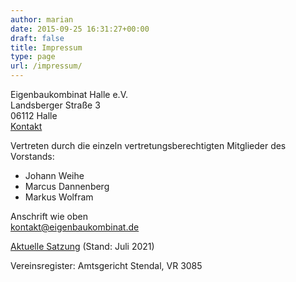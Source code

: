 ```yaml
---
author: marian
date: 2015-09-25 16:31:27+00:00
draft: false
title: Impressum
type: page
url: /impressum/
---
```


Eigenbaukombinat Halle e.V.  
Landsberger Straße 3  
06112 Halle  
[Kontakt](/kontakt)  

Vertreten durch die einzeln vertretungsberechtigten Mitglieder des Vorstands:

* Johann Weihe
* Marcus Dannenberg
* Markus Wolfram

Anschrift wie oben  
[kontakt@eigenbaukombinat.de](mailto:kontakt@eigenbaukombinat.de)

[Aktuelle Satzung](/wp-content/uploads/2021/07/satzung-2021-07.pdf) (Stand: Juli 2021)  
  
Vereinsregister: Amtsgericht Stendal, VR 3085
